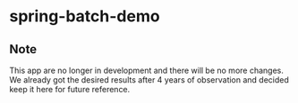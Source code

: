 # spring-batch-demo

## Note
This app are no longer in development and there will be no more changes.
We already got the desired results after 4 years of observation and decided keep it here for future reference.
